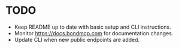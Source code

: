 # TODO

- Keep README up to date with basic setup and CLI instructions.
- Monitor https://docs.bondmcp.com for documentation changes.
- Update CLI when new public endpoints are added.
